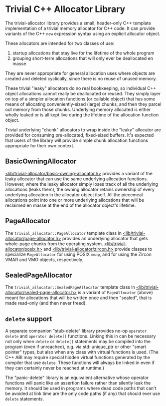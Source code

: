 # Trivial C++ Allocator Library

The trivial-allocator library provides a small, header-only C++ template
implementation of a trivial memory allocator for C++ code.  It can provide
variants of the C++ `new` expression syntax using an explicit allocator object.

These allocators are intended for two classes of use:

 1. startup allocations that stay live for the lifetime of the whole program
 2. grouping short-term allocations that will only ever be deallocated en masse

They are never appropriate for general allocation uses where objects are
created and deleted cyclically, since there is no reuse of unused memory.

These trivial "leaky" allocators do no real bookkeeping, so individual C++
object allocations cannot really be deallocated or reused.  They simply layer
on top of a simpler allocation functions (or callable object) that has some
means of allocating conveniently-sized (large) chunks, and then they parcel out
memory from those chunks.  Underlying memory allocated is either wholly leaked
or is all kept live during the lifetime of the allocation function object.

Trivial underlying "chunk" allocators to wrap inside the "leaky" allocator are
provided for consuming pre-allocated, fixed-sized buffers.  It's expected that
users of the library will provide simple chunk allocation functions appropriate
for their own context.

## BasicOwningAllocator

[<lib/trivial-allocator/basic-owning-allocator.h>](include/lib/trivial-allocator/basic-owning-allocator.h)
provides a variant of the leaky allocator that can use the same underlying
allocation functions.  However, where the leaky allocator simply loses track of
all the underlying allocations (leaks them), the owning allocator retains
ownership of every underlying allocation in the allocator object itself.  All
the piecemeal allocations point into one or more underlying allocations that
will be reclaimed en masse at the end of the allocator object's lifetime.

## PageAllocator

The `trivial_allocator::PageAllocator` template class in
[<lib/trivial-allocator/page-allocator.h>](include/lib/trivial-allocator/page-allocator.h)
provides an underlying allocator that gets whole-page chunks from the operating
system.
[<lib/trivial-allocator/posix.h>](include/lib/trivial-allocator/posix.h) and
[<lib/trivial-allocator/zircon.h>](include/lib/trivial-allocator/zircon.h)
provide classes to specialize `PageAllocator` for using POSIX `mmap`, and for
using the Zircon VMAR and VMO objects, respectively.

## SealedPageAllocator

The `trivial_allocator::SealedPageAllocator` template class in
[<lib/trivial-allocator/sealed-page-allocator.h>](include/lib/trivial-allocator/sealed-page-allocator.h)
is a variant of `PageAllocator` (above) meant for allocations that will be
written once and then "sealed", that is made read-only (and then never freed).

## `delete` support

A separate companion "stub-delete" library provides no-op `operator delete` and
`operator delete[]` functions.  Linking this in can be necessary not only when
`delete` or `delete[]` statements may be compiled into the program (even if
unreached), e.g. via std::unique_ptr or other "smart pointer" types, but also
when any class with virtual functions is used.  (The C++ ABI may require
special hidden virtual functions generated by the compiler that use `delete`.
These functions will always be linked in even if they can certainly never be
reached at runtime.)

The "panic-delete" library is an equivalent alternative whose operator
functions will panic like an assertion failure rather than silently leak the
memory.  It should be used in programs where dead code paths that can't be
avoided at link time are the only code paths (if any) that should ever use
`delete` statements.
